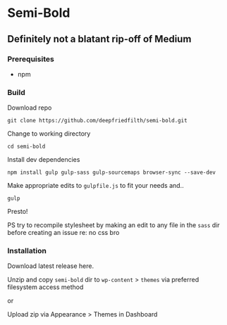 # Semi-Bold

## Definitely not a blatant rip-off of Medium

### Prerequisites

- npm

### Build

Download repo
```
git clone https://github.com/deepfriedfilth/semi-bold.git
```

Change to working directory
```
cd semi-bold
```

Install dev dependencies
```
npm install gulp gulp-sass gulp-sourcemaps browser-sync --save-dev
```

Make appropriate edits to `gulpfile.js` to fit your needs and..

```
gulp
```
Presto!

PS try to recompile stylesheet by making an edit to any file in the `sass` dir before creating an issue re: no css bro

### Installation

Download latest release here.

Unzip and copy `semi-bold` dir to `wp-content` > `themes` via preferred filesystem access method

or

Upload zip via Appearance > Themes in Dashboard


